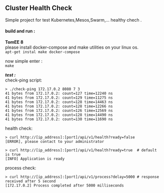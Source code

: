 ## Cluster Health Check

Simple project for test Kubernetes,Mesos,Swarm,... healthy chech .  

#### build and run :
**TomEE 8**     
please install docker-compose and make utilities on your linux os.    
```apt-get instal make docker-compose```   

now simple enter :   
```make```

***test :***    
check-ping script:    
```shell script
> ./check-ping 172.17.0.2 8080 7 3      
41 bytes from 172.17.0.2: count=127 time=12240 ns
41 bytes from 172.17.0.2: count=129 time=11275 ns
41 bytes from 172.17.0.2: count=128 time=14463 ns
41 bytes from 172.17.0.2: count=128 time=12266 ns
41 bytes from 172.17.0.2: count=126 time=12569 ns
41 bytes from 172.17.0.2: count=128 time=14490 ns
41 bytes from 172.17.0.2: count=130 time=11690 ns 
```

health check:
```shell
> curl http://[ip_address]:[port]/api/v1/health?ready=false
[ERROR], please contact to your administrator 

> curl http://[ip_address]:[port]/api/v1/health?ready=true  # default is true
[INFO] Application is ready
```

process check:    
```shell
> curl http://[ip_address]:[port]/api/v1/process?delay=5000 # response received after 5 second
[172.17.0.2] Process completed after 5000 milliseconds
```
